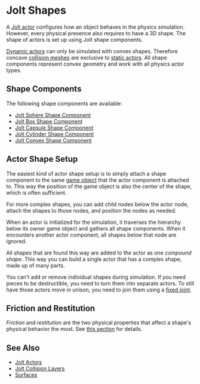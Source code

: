# Jolt Shapes

A [Jolt actor](../actors/jolt-actors.md) configures how an object behaves in the physics simulation. However, every physical presence also requires to have a 3D shape. The shape of actors is set up using Jolt shape components.

[Dynamic actors](../actors/jolt-dynamic-actor-component.md) can only be simulated with convex shapes. Therefore concave [collision meshes](jolt-collision-meshes.md) are exclusive to [static actors](../actors/jolt-static-actor-component.md). All shape components represent convex geometry and work with all physics actor types.

## Shape Components

The following shape components are available:

* [Jolt Sphere Shape Component](jolt-sphere-shape-component.md)
* [Jolt Box Shape Component](jolt-box-shape-component.md)
* [Jolt Capsule Shape Component](jolt-capsule-shape-component.md)
* [Jolt Cylinder Shape Component](jolt-cylinder-shape-component.md)
* [Jolt Convex Shape Component](jolt-convex-shape-component.md)

## Actor Shape Setup

The easiest kind of actor shape setup is to simply attach a shape component to the same [game object](../../../runtime/world/game-objects.md) that the actor component is attached to. This way the position of the game object is also the center of the shape, which is often sufficient.

For more complex shapes, you can add child nodes below the actor node, attach the shapes to those nodes, and position the nodes as needed.

When an actor is initialized for the simulation, it traverses the hierarchy below its owner game object and gathers all shape components. When it encounters another actor component, all shapes below that node are ignored.

All shapes that are found this way are added to the actor as one *compound shape*. This way you can build a single actor that has a complex shape, made up of many parts.

You can't add or remove individual shapes during simulation. If you need pieces to be destructible, you need to turn them into separate actors. To still have those actors move in unison, you need to join them using a [fixed joint](../constraints/jolt-fixed-constraint-component.md).

## Friction and Restitution

*Friction* and *restitution* are the two physical properties that affect a shape's physical behavior the most. See [this section](../../../materials/surfaces.md#physics-properties) for details.

## See Also

* [Jolt Actors](../actors/jolt-actors.md)
* [Jolt Collision Layers](jolt-collision-layers.md)
* [Surfaces](../../../materials/surfaces.md)